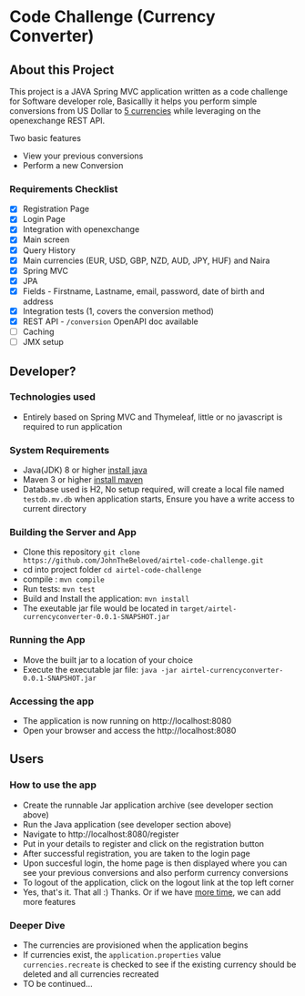#  Code Challenge (Currency Converter)


## About this Project

This project is a JAVA Spring MVC application written as a code challenge for  Software developer role, Basicallly it helps you perform simple conversions from US Dollar to [5 currencies](helpdesk@ehealthafrica.com) while leveraging on the openexchange REST API.

Two basic features 
 - View your previous conversions
 - Perform a new Conversion

 ### Requirements Checklist
-  [x] Registration Page
-  [x] Login Page
-  [x] Integration with openexchange
-  [x] Main screen
-  [x] Query History
-  [x] Main currencies (EUR, USD, GBP, NZD, AUD, JPY, HUF) and Naira
-  [x] Spring MVC
-  [x] JPA
-  [x] Fields - Firstname, Lastname, email, password, date of birth and address
-  [x] Integration tests (1, covers the conversion method)
-  [x] REST API - `/conversion` OpenAPI doc available
-  [ ] Caching 
-  [ ] JMX setup

## Developer? 
### Technologies  used
* Entirely based on Spring MVC and Thymeleaf, little or no javascript is required to run application


### System Requirements
  * Java(JDK) 8 or higher [install java](https://www.oracle.com/java/technologies/javase-downloads.html)
  * Maven 3 or higher [install maven](https://maven.apache.org/install.html)
  * Database used is H2, No setup required, will create a local file named `testdb.mv.db` when application starts, Ensure you have a write access to current directory

### Building the Server and App
  * Clone this repository `git clone https://github.com/JohnTheBeloved/airtel-code-challenge.git`
  * cd into project folder `cd airtel-code-challenge`
  * compile  : `mvn compile`
  * Run tests: `mvn test`
  * Build and Install the application: `mvn install`
  * The exeutable jar file would  be located in `target/airtel-currencyconverter-0.0.1-SNAPSHOT.jar`

### Running the App
  * Move the built jar to a location of your choice
  * Execute the executable jar file:  `java -jar airtel-currencyconverter-0.0.1-SNAPSHOT.jar`

### Accessing the app
  * The application is now running on http://localhost:8080
  * Open your browser and access the http://localhost:8080
## Users
###  How to use the app
 - Create the runnable Jar application archive (see developer section above)
 - Run the Java application (see developer section above)
 - Navigate to http://localhost:8080/register
 - Put in your details to register and click on the registration button
 - After successful registration, you are taken to the login page
 - Upon succesful login, the home page is then displayed where you can see your previous conversions and also perform currency conversions
 - To logout of the application, click on the logout link at the top left corner
 - Yes, that's it. That all :) Thanks. Or if we have [more time](https://www.youtube.com/watch?v=sy0fIyongdI), we can add more features

 ### Deeper Dive
  - The currencies are provisioned when the application begins
  - If currencies exist, the `application.properties` value `currencies.recreate` is checked to see if the existing currency should be deleted and all currencies recreated
  - TO be continued...


